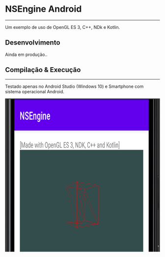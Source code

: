# NSEngine Android
---
Um exemplo de uso de OpenGL ES 3, C++, NDk e Kotlin.

## Desenvolvimento
Ainda em produção..

## Compilação & Execução
---
Testado apenas no Android Studio (Windows 10) e Smartphone com sistema operacional Android.

<img src="screenshots/main_cube.png" alt="Deploy" width="800" height="500" />
